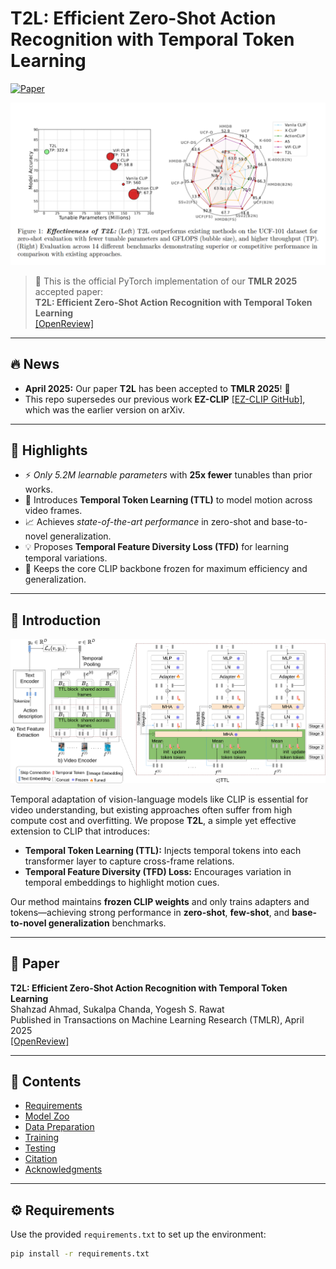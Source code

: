 # T2L: Efficient Zero-Shot Action Recognition with Temporal Token Learning
[![Paper](https://img.shields.io/badge/TMLR-2025-blue)](https://openreview.net/forum?id=WvgoxpGpuU)

<p align="center">
  <img src="teasure.png" alt="T2L Teaser" width="800"/>
</p>

> 📢 This is the official PyTorch implementation of our **TMLR 2025** accepted paper:  
> **T2L: Efficient Zero-Shot Action Recognition with Temporal Token Learning**  
> [[OpenReview]](https://openreview.net/forum?id=WvgoxpGpuU)

---

## 🔥 News
- **April 2025:** Our paper **T2L** has been accepted to **TMLR 2025**! 🎉  
- This repo supersedes our previous work **EZ-CLIP** [[EZ-CLIP GitHub]](https://github.com/Shahzadnit/EZ-CLIP.git), which was the earlier version on arXiv.

---

## 🌟 Highlights
- ⚡️ *Only 5.2M learnable parameters* with **25x fewer** tunables than prior works.
- 🧠 Introduces **Temporal Token Learning (TTL)** to model motion across video frames.
- 📈 Achieves *state-of-the-art performance* in zero-shot and base-to-novel generalization.
- 💡 Proposes **Temporal Feature Diversity Loss (TFD)** for learning temporal variations.
- 🧊 Keeps the core CLIP backbone frozen for maximum efficiency and generalization.

---

## 🧠 Introduction

<p align="center">
  <img src="T2L.jpg" alt="T2L Architecture" width="800"/>
</p>

Temporal adaptation of vision-language models like CLIP is essential for video understanding, but existing approaches often suffer from high compute cost and overfitting. We propose **T2L**, a simple yet effective extension to CLIP that introduces:

- **Temporal Token Learning (TTL):** Injects temporal tokens into each transformer layer to capture cross-frame relations.
- **Temporal Feature Diversity (TFD) Loss:** Encourages variation in temporal embeddings to highlight motion cues.

Our method maintains **frozen CLIP weights** and only trains adapters and tokens—achieving strong performance in **zero-shot**, **few-shot**, and **base-to-novel generalization** benchmarks.

---

## 📄 Paper
**T2L: Efficient Zero-Shot Action Recognition with Temporal Token Learning**  
Shahzad Ahmad, Sukalpa Chanda, Yogesh S. Rawat  
Published in Transactions on Machine Learning Research (TMLR), April 2025  
[[OpenReview]](https://openreview.net/forum?id=WvgoxpGpuU)

---

## 📁 Contents
- [Requirements](#requirements)
- [Model Zoo](#model-zoo)
- [Data Preparation](#data-preparation)
- [Training](#training)
- [Testing](#testing)
- [Citation](#citation)
- [Acknowledgments](#acknowledgments)

---

## ⚙️ Requirements

Use the provided `requirements.txt` to set up the environment:

```bash
pip install -r requirements.txt


